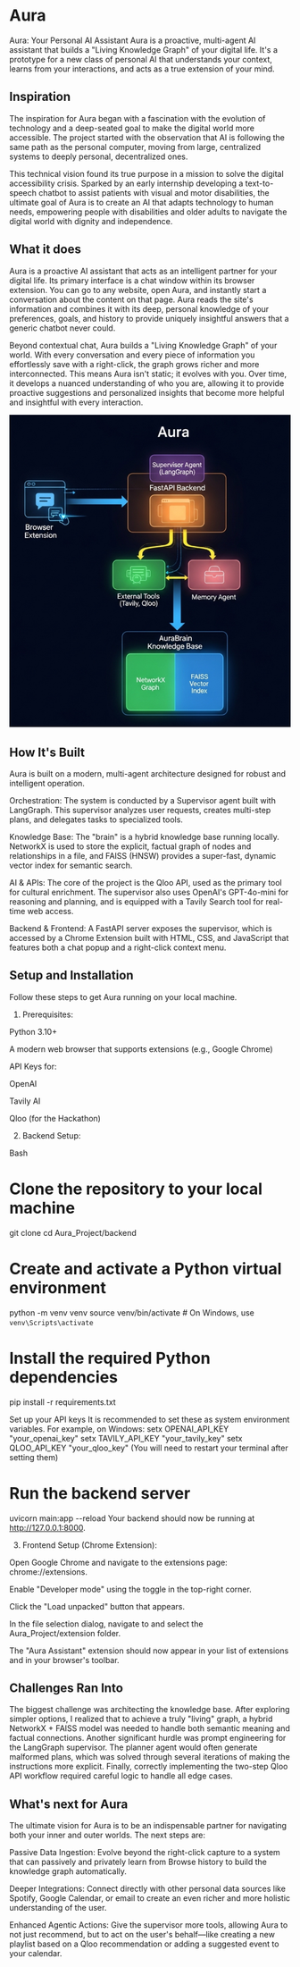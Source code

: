 # Aura
Aura: Your Personal AI Assistant
Aura is a proactive, multi-agent AI assistant that builds a "Living Knowledge Graph" of your digital life. It's a prototype for a new class of personal AI that understands your context, learns from your interactions, and acts as a true extension of your mind.

## Inspiration
The inspiration for Aura began with a fascination with the evolution of technology and a deep-seated goal to make the digital world more accessible. The project started with the observation that AI is following the same path as the personal computer, moving from large, centralized systems to deeply personal, decentralized ones.

This technical vision found its true purpose in a mission to solve the digital accessibility crisis. Sparked by an early internship developing a text-to-speech chatbot to assist patients with visual and motor disabilities, the ultimate goal of Aura is to create an AI that adapts technology to human needs, empowering people with disabilities and older adults to navigate the digital world with dignity and independence.

## What it does
Aura is a proactive AI assistant that acts as an intelligent partner for your digital life. Its primary interface is a chat window within its browser extension. You can go to any website, open Aura, and instantly start a conversation about the content on that page. Aura reads the site's information and combines it with its deep, personal knowledge of your preferences, goals, and history to provide uniquely insightful answers that a generic chatbot never could.

Beyond contextual chat, Aura builds a "Living Knowledge Graph" of your world. With every conversation and every piece of information you effortlessly save with a right-click, the graph grows richer and more interconnected. This means Aura isn't static; it evolves with you. Over time, it develops a nuanced understanding of who you are, allowing it to provide proactive suggestions and personalized insights that become more helpful and insightful with every interaction.

![alt text](image.png)

## How It's Built
Aura is built on a modern, multi-agent architecture designed for robust and intelligent operation.

Orchestration: The system is conducted by a Supervisor agent built with LangGraph. This supervisor analyzes user requests, creates multi-step plans, and delegates tasks to specialized tools.

Knowledge Base: The "brain" is a hybrid knowledge base running locally. NetworkX is used to store the explicit, factual graph of nodes and relationships in a file, and FAISS (HNSW) provides a super-fast, dynamic vector index for semantic search.

AI & APIs: The core of the project is the Qloo API, used as the primary tool for cultural enrichment. The supervisor also uses OpenAI's GPT-4o-mini for reasoning and planning, and is equipped with a Tavily Search tool for real-time web access.

Backend & Frontend: A FastAPI server exposes the supervisor, which is accessed by a Chrome Extension built with HTML, CSS, and JavaScript that features both a chat popup and a right-click context menu.

## Setup and Installation
Follow these steps to get Aura running on your local machine.

1. Prerequisites:

Python 3.10+

A modern web browser that supports extensions (e.g., Google Chrome)

API Keys for:

OpenAI

Tavily AI

Qloo (for the Hackathon)

2. Backend Setup:

Bash

# Clone the repository to your local machine
git clone <your-repo-url>
cd Aura_Project/backend

# Create and activate a Python virtual environment
python -m venv venv
source venv/bin/activate  # On Windows, use `venv\Scripts\activate`

# Install the required Python dependencies
pip install -r requirements.txt

Set up your API keys
It is recommended to set these as system environment variables.
For example, on Windows:
setx OPENAI_API_KEY "your_openai_key"
setx TAVILY_API_KEY "your_tavily_key"
setx QLOO_API_KEY "your_qloo_key"
(You will need to restart your terminal after setting them)

# Run the backend server
uvicorn main:app --reload
Your backend should now be running at http://127.0.0.1:8000.

3. Frontend Setup (Chrome Extension):

Open Google Chrome and navigate to the extensions page: chrome://extensions.

Enable "Developer mode" using the toggle in the top-right corner.

Click the "Load unpacked" button that appears.

In the file selection dialog, navigate to and select the Aura_Project/extension folder.

The "Aura Assistant" extension should now appear in your list of extensions and in your browser's toolbar.

## Challenges Ran Into
The biggest challenge was architecting the knowledge base. After exploring simpler options, I realized that to achieve a truly "living" graph, a hybrid NetworkX + FAISS model was needed to handle both semantic meaning and factual connections. Another significant hurdle was prompt engineering for the LangGraph supervisor. The planner agent would often generate malformed plans, which was solved through several iterations of making the instructions more explicit. Finally, correctly implementing the two-step Qloo API workflow required careful logic to handle all edge cases.


## What's next for Aura
The ultimate vision for Aura is to be an indispensable partner for navigating both your inner and outer worlds. The next steps are:

Passive Data Ingestion: Evolve beyond the right-click capture to a system that can passively and privately learn from Browse history to build the knowledge graph automatically.

Deeper Integrations: Connect directly with other personal data sources like Spotify, Google Calendar, or email to create an even richer and more holistic understanding of the user.

Enhanced Agentic Actions: Give the supervisor more tools, allowing Aura to not just recommend, but to act on the user's behalf—like creating a new playlist based on a Qloo recommendation or adding a suggested event to your calendar.